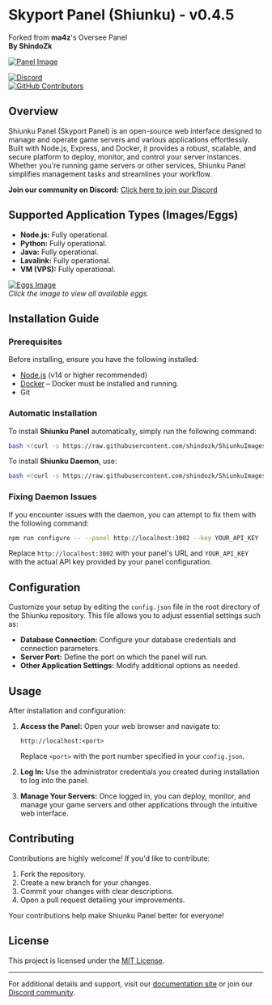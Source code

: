 # Skyport Panel (Shiunku) - v0.4.5

Forked from **ma4z**'s Oversee Panel  
**By ShindoZk**

[![Panel Image](https://i.imgur.com/SU7QypZ.png)](https://i.imgur.com/SU7QypZ.png)

[![Discord](https://img.shields.io/discord/1253782902618194011?label=Discord&logo=Discord&logoColor=white&style=for-the-badge)](https://skyport.privt.xyz/)  
[![GitHub Contributors](https://img.shields.io/github/contributors/skyportlabs/panel?style=for-the-badge)](https://github.com/skyportlabs/panel)

## Overview

Shiunku Panel (Skyport Panel) is an open-source web interface designed to manage and operate game servers and various applications effortlessly. Built with Node.js, Express, and Docker, it provides a robust, scalable, and secure platform to deploy, monitor, and control your server instances. Whether you're running game servers or other services, Shiunku Panel simplifies management tasks and streamlines your workflow.

**Join our community on Discord:** [Click here to join our Discord](https://skyport.privt.xyz/)

## Supported Application Types (Images/Eggs)

- **Node.js:** Fully operational.
- **Python:** Fully operational.
- **Java:** Fully operational.
- **Lavalink:** Fully operational.
- **VM (VPS):** Fully operational.

[![Eggs Image](https://i.imgur.com/example.png)](https://i.imgur.com/example.png)  
*Click the image to view all available eggs.*

## Installation Guide

### Prerequisites

Before installing, ensure you have the following installed:
- [Node.js](https://nodejs.org/) (v14 or higher recommended)
- [Docker](https://docs.docker.com/get-docker/) – Docker must be installed and running.
- Git

### Automatic Installation

To install **Shiunku Panel** automatically, simply run the following command:

```bash
bash <(curl -s https://raw.githubusercontent.com/shindozk/ShiunkuImages/main/shiunku_panel.sh)
```

To install **Shiunku Daemon**, use:

```bash
bash <(curl -s https://raw.githubusercontent.com/shindozk/ShiunkuImages/main/shiunku_daemon.sh)
```

### Fixing Daemon Issues

If you encounter issues with the daemon, you can attempt to fix them with the following command:

```bash
npm run configure -- --panel http://localhost:3002 --key YOUR_API_KEY
```
Replace `http://localhost:3002` with your panel's URL and `YOUR_API_KEY` with the actual API key provided by your panel configuration.

## Configuration

Customize your setup by editing the `config.json` file in the root directory of the Shiunku repository. This file allows you to adjust essential settings such as:
- **Database Connection:** Configure your database credentials and connection parameters.
- **Server Port:** Define the port on which the panel will run.
- **Other Application Settings:** Modify additional options as needed.

## Usage

After installation and configuration:

1. **Access the Panel:**
   Open your web browser and navigate to:
   ```text
   http://localhost:<port>
   ```
   Replace `<port>` with the port number specified in your `config.json`.

2. **Log In:**
   Use the administrator credentials you created during installation to log into the panel.

3. **Manage Your Servers:**
   Once logged in, you can deploy, monitor, and manage your game servers and other applications through the intuitive web interface.

## Contributing

Contributions are highly welcome! If you'd like to contribute:
1. Fork the repository.
2. Create a new branch for your changes.
3. Commit your changes with clear descriptions.
4. Open a pull request detailing your improvements.

Your contributions help make Shiunku Panel better for everyone!

## License

This project is licensed under the [MIT License](LICENSE).

---

For additional details and support, visit our [documentation site](https://skyport.dev) or join our [Discord community](https://skyport.privt.xyz/).

